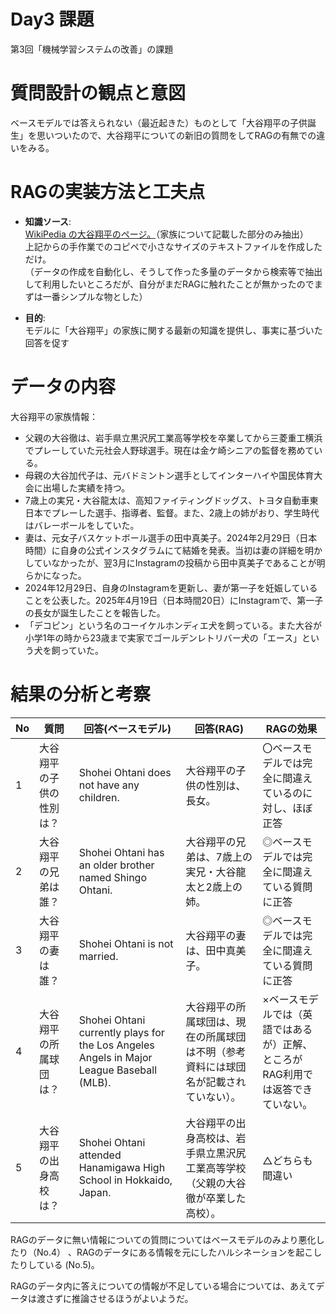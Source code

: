 # Day3 課題

第3回「機械学習システムの改善」の課題

# 質問設計の観点と意図
ベースモデルでは答えられない（最近起きた）ものとして「大谷翔平の子供誕生」を思いついたので、大谷翔平についての新旧の質問をしてRAGの有無での違いをみる。


# RAGの実装方法と工夫点
* **知識ソース**:   
[WikiPedia の大谷翔平のページ。](https://ja.wikipedia.org/wiki/%E5%A4%A7%E8%B0%B7%E7%BF%94%E5%B9%B3)（家族について記載した部分のみ抽出）  
上記からの手作業でのコピペで小さなサイズのテキストファイルを作成しただけ。　   
（データの作成を自動化し、そうして作った多量のデータから検索等で抽出して利用したいところだが、自分がまだRAGに触れたことが無かったのでまずは一番シンプルな物とした）

* **目的**: <br>モデルに「大谷翔平」の家族に関する最新の知識を提供し、事実に基づいた回答を促す


# データの内容
大谷翔平の家族情報：
- 父親の大谷徹は、岩手県立黒沢尻工業高等学校を卒業してから三菱重工横浜でプレーしていた元社会人野球選手。現在は金ケ崎シニアの監督を務めている。
- 母親の大谷加代子は、元バドミントン選手としてインターハイや国民体育大会に出場した実績を持つ。
- 7歳上の実兄・大谷龍太は、高知ファイティングドッグス、トヨタ自動車東日本でプレーした選手、指導者、監督。また、2歳上の姉がおり、学生時代はバレーボールをしていた。
- 妻は、元女子バスケットボール選手の田中真美子。2024年2月29日（日本時間）に自身の公式インスタグラムにて結婚を発表。当初は妻の詳細を明かしていなかったが、翌3月にInstagramの投稿から田中真美子であることが明らかになった。
- 2024年12月29日、自身のInstagramを更新し、妻が第一子を妊娠していることを公表した。2025年4月19日（日本時間20日）にInstagramで、第一子の長女が誕生したことを報告した。
- 「デコピン」という名のコーイケルホンディエ犬を飼っている。また大谷が小学1年の時から23歳まで実家でゴールデンレトリバー犬の「エース」という犬を飼っていた。


# 結果の分析と考察

| No | 質問 | 回答(ベースモデル) | 回答(RAG) | RAGの効果 |
| -- | --- | ------- | ------- | ------- |
| 1 | 大谷翔平の子供の性別は？ | Shohei Ohtani does not have any children. | 大谷翔平の子供の性別は、長女。 | 〇ベースモデルでは完全に間違えているのに対し、ほぼ正答 |
| 2 | 大谷翔平の兄弟は誰？ | Shohei Ohtani has an older brother named Shingo Ohtani. | 大谷翔平の兄弟は、7歳上の実兄・大谷龍太と2歳上の姉。 | ◎ベースモデルでは完全に間違えている質問に正答 |
| 3 | 大谷翔平の妻は誰？ | Shohei Ohtani is not married. | 大谷翔平の妻は、田中真美子。 | ◎ベースモデルでは完全に間違えている質問に正答 |
| 4 | 大谷翔平の所属球団は？ | Shohei Ohtani currently plays for the Los Angeles Angels in Major League Baseball (MLB). | 大谷翔平の所属球団は、現在の所属球団は不明（参考資料には球団名が記載されていない）。 | ×ベースモデルでは（英語ではあるが）正解、ところがRAG利用では返答できていない。 |
| 5 | 大谷翔平の出身高校は？ | Shohei Ohtani attended Hanamigawa High School in Hokkaido, Japan. | 大谷翔平の出身高校は、岩手県立黒沢尻工業高等学校（父親の大谷徹が卒業した高校）。 | △どちらも間違い |

RAGのデータに無い情報についての質問についてはベースモデルのみより悪化したり（No.4） 、RAGのデータにある情報を元にしたハルシネーションを起こしたりしている (No.5)。

RAGのデータ内に答えについての情報が不足している場合については、あえてデータは渡さずに推論させるほうがよいようだ。

